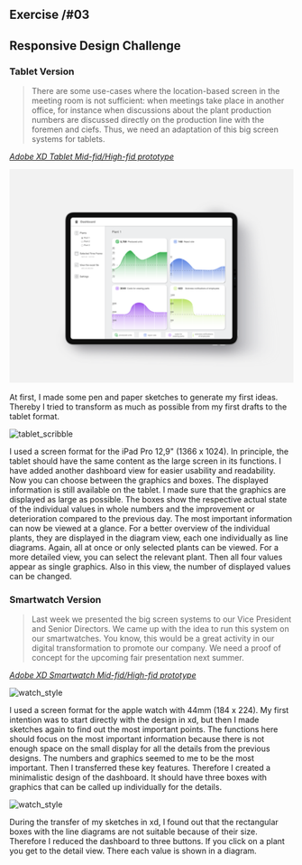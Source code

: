 ## Exercise /#03
## Responsive Design Challenge


### Tablet Version

> There are some use-cases where the location-based screen in the meeting room is not sufficient: when meetings take place in another office, for instance when discussions about the plant production numbers are discussed directly on the production line with the foremen and ciefs. Thus, we need an adaptation of this big screen systems for tablets.


[*Adobe XD Tablet Mid-fid/High-fid prototype*](https://xd.adobe.com/view/ed568414-a60c-498c-a84f-d81c6fc47486-b805/)

![tablet_style](/assets/Tablet_mockup.png)


At first, I made some pen and paper sketches to generate my first ideas. 
Thereby I tried to transform as much as possible from my first drafts to the tablet format. 

![tablet_scribble](/assets/responsive_scribble_Tablet.png)

I used a screen format for the iPad Pro 12,9" (1366 x 1024).
In principle, the tablet should have the same content as the large screen in its functions. I have added another dashboard view for easier usability and readability. Now you can choose between the graphics and boxes. 
The displayed information is still available on the tablet. I made sure that the graphics are displayed as large as possible. The boxes show the respective actual state of the individual values in whole numbers and the improvement or deterioration compared to the previous day. The most important information can now be viewed at a glance.
For a better overview of the individual plants, they are displayed in the diagram view, each one individually as line diagrams. Again, all at once or only selected plants can be viewed. 
For a more detailed view, you can select the relevant plant. Then all four values appear as single graphics. Also in this view, the number of displayed values can be changed.


### Smartwatch Version

> Last week we presented the big screen systems to our Vice President and Senior Directors. We came up with the idea to run this system on our smartwatches. You know, this would be a great activity in our digital transformation to promote our company. We need a proof of concept for the upcoming fair presentation next summer.

[*Adobe XD Smartwatch Mid-fid/High-fid prototype*](https://xd.adobe.com/view/2defd343-4e31-4c40-98d1-87ebf83a927f-78bc/)

![watch_style](/assets/watch.png)

I used a screen format for the apple watch with 44mm (184 x 224).
My first intention was to start directly with the design in xd, but then I made sketches again to find out the most important points. The functions here should focus on the most important information because there is not enough space on the small display for all the details from the previous designs. The numbers and graphics seemed to me to be the most important. Then I transferred these key features. 
Therefore I created a minimalistic design of the dashboard. It should have three boxes with graphics that can be called up individually for the details.

![watch_style](/assets/responsive_scribble_watch.png)

During the transfer of my sketches in xd, I found out that the rectangular boxes with the line diagrams are not suitable because of their size. Therefore I reduced the dashboard to three buttons. If you click on a plant you get to the detail view. There each value is shown in a diagram. 

